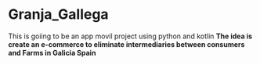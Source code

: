 # Granja_Gallega
This is goiing to be an app movil project using python and kotlin
**The idea is create an e-commerce to eliminate intermediaries between consumers and Farms in Galicia Spain**